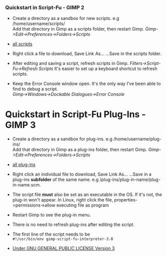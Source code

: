 
### Quickstart in Script-Fu - GIMP 2

* Create a directory as a sandbox for new scripts. e.g /home/username/scripts/        
  Add that directory in Gimp as a scripts folder, then restart Gimp.
  *Gimp->Edit->Preferences->Folders->Scripts*     

* [all scripts](https://github.com/script-fu/script-fu.github.io/blob/main/scripts)

* Right click a file to download, Save Link As... ...Save in the scripts folder.
  
* After editing and saving a script, refresh scripts in Gimp.
  *Filters->Script-Fu->Refresh Scripts*
  It's easier to set up a keyboard shortcut to refresh scripts.

* Keep the Error Console window open. It's the only way I've been able to find to debug a script.  
  *Gimp->Windows->Dockable Dialogues->Error Console*



# Quickstart in Script-Fu Plug-Ins - GIMP 3 

* Create a directory as a sandbox for plug-ins. e.g /home/username/plug-ins/        
  Add that directory in Gimp as a plug-ins folder, then restart Gimp.
  *Gimp->Edit->Preferences->Folders->Scripts*

* [all plug-ins](https://github.com/script-fu/script-fu.github.io/blob/main/plug-ins)
  
* Right click an individual file to download, Save Link As... ...Save in a plug-ins **subfolder** of the same name. e.g /plug-ins/plug-in-name/plug-in-name.scm.

* The script file **must** also be set as an executable in the OS. If it's not, the plug-in won't appear.
  In Linux, right click the file, properties->permissions->allow executing file as program

* Restart Gimp to see the plug-in menu.
  
* There is no need to refresh plug-ins after editing the script.  
  
* The first line of the script needs to be  
  ```#!/usr/bin/env gimp-script-fu-interpreter-3.0```


  

* [Under GNU GENERAL PUBLIC LICENSE Version 3](https://github.com/script-fu/script-fu.github.io/blob/main/LICENSE)


